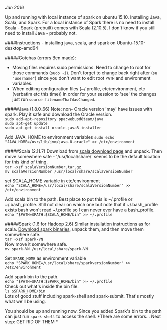 *Jan 2016*

Up and running with local instance of spark on ubuntu 15.10. Installing Java, Scala, and Spark. For a local instance of Spark there is no need to install Scala - Spark (prebuilt) comes with Scala (2.10.5). I don't know if you still need to install Java - probably not.

####Instructions - installing java, scala, and spark on Ubuntu-15.10-desktop-amd64

#####Gotchas (errors Ben made):  
- Moving files requires sudo permissions. Need to change to root for those commands (`sudo -i`). Don't forget to change back right after (`su "username"`) since you don't want to edit root `PATH` and environment variables.  
- When editing configuration files (~/.profile, etc/environment, etc (verbatim etc this time)) in order for your session to 'see' the changes just run `source filenameThatWasChanged`.   

#####Java (1.8.0_66) 
Note: non- Oracle version 'may' have issues with spark. Play it safe and download the Oracle version.  
`sudo add-apt-repository ppa:webupd8team/java`  
`sudo apt-get update`  
`sudo apt-get install oracle-java8-installer`  

Add JAVA_HOME to environment variables
`sudo echo "JAVA_HOME=/usr/lib/jvm/java-8-oracle" >> /etc/environment`


#####Scala (2.11.7)
Download from [scala download page](http://www.scala-lang.org/download/install.html) and unpack. Then move somewhere safe - '/usr/local/share/' seems to be the default location for this kind of thing.  
`tar -xzf scalaVersionNumber.tar.gz`  
`mv scalaVersionNumber /usr/local/share/scalaVersionNumber`  

set SCALA_HOME variable in etc/environment  
`echo "SCALA_HOME=/usr/local/share/scalaVersionNumber" >> /etc/environment`  

Add scala bin to the path. Best place to put this is ~/.profile or ~/.bash_profile. 
Still not clear on which one but note that if ~/.bash_profile exists bash won't read ~/.profile so I can never ever have a bash_profile.
`echo "$PATH=$PATH:$SCALA_HOME/bin" >> ~/.profile`

#####Spark (1.6 for Hadoop 2.6)
Similar installation instructions as for scala. [Download spark binaries](http://spark.apache.org/downloads.html), unpack them, and then move them somewhere safe.  
`tar -xzf spark-VN`  
Now move it somewhere safe.  
`mv spark-VN /usr/local/share/spark-VN`  

Set `SPARK_HOME` as environment variable  
`echo "SPARK_HOME=/usr/local/share/sparkversionNumber" >> /etc/environment`  

Add spark bin to the path.   
`echo "$PATH=$PATH:$SPARK_HOME/bin" >> ~/.profile`  
Check out what's inside the bin file.   
`ls $SPARK_HOME/bin`  
Lots of good stuff including spark-shell and spark-submit. That's mostly what we'll be using.  

You should be up and running now. Since you added Spark's bin to the path can just run `spark-shell` to access the shell. *There are some errors... Next step: GET RID OF THEM *

